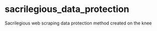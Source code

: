 # sacrilegious_data_protection
Sacrilegious web scraping data protection method created on the knee
